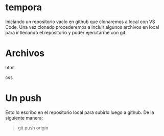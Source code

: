tempora
=======

Iniciando un repositorio vacío en github que clonaremos a local con VS Code.
Una vez clonado procederemos a incluir algunos archivos en local para ir llenando el repositorio y poder ejercitarme con git.

# Archivos

html

css

# Un push

Esto lo escribo en el repositorio local para subirlo luego a github. De la siguiente manera:
> git push origin
